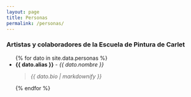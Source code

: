 ```yaml
---
layout: page
title: Personas
permalink: /personas/
---
```


### Artistas y colaboradores de la Escuela de Pintura de Carlet

<ul>
{% for dato in site.data.personas %}
  <li><strong>{{ dato.alias }}</strong> - <em>{{ dato.nombre }}</em><blockquote><em>{{ dato.bio | markdownify }}</em></blockquote></li>
{% endfor %}
</ul>

